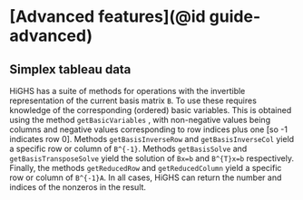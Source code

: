 # [Advanced features](@id guide-advanced)


## Simplex tableau data

HiGHS has a suite of methods for operations with the invertible
representation of the current basis matrix ``B``. To use
these requires knowledge of the corresponding (ordered) basic
variables. This is obtained using the
method
`getBasicVariables`
, with non-negative values being
columns and negative values corresponding to row indices plus one [so
-1 indicates row 0]. Methods
`getBasisInverseRow`
and
`getBasisInverseCol`
yield a specific row or column
of ``B^{-1}``. Methods
`getBasisSolve`
and
`getBasisTransposeSolve`
yield the solution
of ``Bx=b`` and ``B^{T}x=b`` respectively. Finally, the
methods
`getReducedRow`
and
`getReducedColumn`
yield a specific row or column of ``B^{-1}A``. In all cases,
HiGHS can return the number and indices of the nonzeros in the result.

